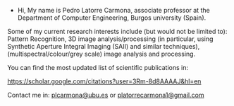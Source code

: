 - Hi, My name is Pedro Latorre Carmona, associate professor at the Department of Computer Engineering, Burgos university (Spain).

Some of my current research interests include (but would not be limited to): Pattern Recognition, 3D image analysis/processing 
(in particular, using Synthetic Aperture Integral Imaging (SAII) and similar techniques), (multispectral/colour/grey scale) image analysis
and processing.

You can find the most updated list of scientific publications in:

https://scholar.google.com/citations?user=3Rm-8d8AAAAJ&hl=en

Contact me in: plcarmona@ubu.es or platorrecarmona1@gmail.com
